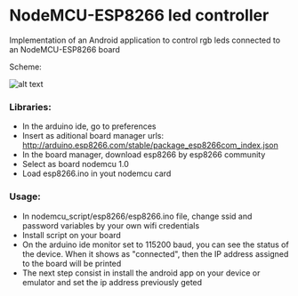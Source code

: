 # NodeMCU-ESP8266 led controller

Implementation of an Android application to control rgb leds connected to an NodeMCU-ESP8266 board


Scheme:


![alt text](https://mechatronicsblog.com/wp-content/uploads/2019/03/LED_RGB_sketch.png)


### Libraries: 

- In the arduino ide, go to preferences
- Insert as aditional board manager urls: http://arduino.esp8266.com/stable/package_esp8266com_index.json
- In the board manager, download esp8266 by esp8266 community
- Select as board nodemcu 1.0
- Load esp8266.ino in yout nodemcu card

### Usage: 

- In nodemcu_script/esp8266/esp8266.ino file, change ssid and password variables by your own wifi credentials
- Install script on your board
- On the arduino ide monitor set to 115200 baud, you can see the status of the device. When it shows as "connected", then the IP address assigned to the board will be printed
- The next step consist in install the android app on your device or emulator and set the ip address previously geted
